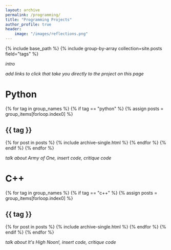 ```yaml
---
layout: archive
permalink: /programming/
title: "Programming Projects"
author_profile: true
header:
    image: "/images/reflections.png"
---
```


{% include base_path %}
{% include group-by-array collection=site.posts field="tags" %}

*intro*

*add links to click that take you directly to the project on this page*

# Python

{% for tag in group_names %}
{% if tag == "python" %}
  {% assign posts = group_items[forloop.index0] %}
  <h2 id="{{ tag | slugify }}" class="archive__subtitle">{{ tag }}</h2>
  {% for post in posts %}
    {% include archive-single.html %}
  {% endfor %}
{% endif %}
{% endfor %}

*talk about Army of One, insert code, critique code*

# C++

{% for tag in group_names %}
{% if tag == "c++" %}
  {% assign posts = group_items[forloop.index0] %}
  <h2 id="{{ tag | slugify }}" class="archive__subtitle">{{ tag }}</h2>
  {% for post in posts %}
    {% include archive-single.html %}
  {% endfor %}
{% endif %}
{% endfor %}

*talk about It's High Noon!, insert code, critique code*